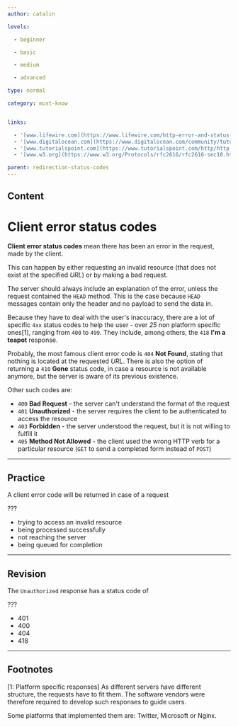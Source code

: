 ```yaml
---
author: catalin

levels:

  - beginner

  - basic

  - medium

  - advanced

type: normal

category: must-know


links:

  - '[www.lifewire.com](https://www.lifewire.com/http-error-and-status-codes-explained-817986){website}'
  - '[www.digitalocean.com](https://www.digitalocean.com/community/tutorials/how-to-troubleshoot-common-http-error-codes){website}'
  - '[www.tutorialspoint.com](https://www.tutorialspoint.com/http/http_status_codes.htm){website}'
  - '[www.w3.org](https://www.w3.org/Protocols/rfc2616/rfc2616-sec10.html){website}'

parent: redirection-status-codes
---
```

## Content
# Client error status codes

**Client error status codes** mean there has been an error in the request, made by the client.

This can happen by either requesting an invalid resource (that does not exist at the specified *URL*) or by making a bad request.

The server should always include an explanation of the error, unless the request contained the `HEAD` method. This is the case because `HEAD` messages contain only the header and no payload to send the data in.

Because they have to deal with the user's inaccuracy, there are a lot of specific `4xx` status codes to help the user - over *25* non platform specific ones[1], ranging from `400` to `499`. They include, among others, the `418` **I'm a teapot** response.

Probably, the most famous client error code is `404` **Not Found**, stating that nothing is located at the requested *URL*. There is also the option of returning a `410` **Gone** status code, in case a resource is not available anymore, but the server is aware of its previous existence.

Other such codes are:
- `400` **Bad Request** - the server can't understand the format of the request
- `401` **Unauthorized** - the server requires the client to be authenticated to access the resource
- `403` **Forbidden** - the server understood the request, but it is not willing to fulfill it
- `405` **Method Not Allowed** - the client used the wrong HTTP verb for a particular resource (`GET` to send a completed form instead of `POST`)

---
## Practice

A client error code will be returned in case of a request

???


* trying to access an invalid resource
* being processed successfully
* not reaching the server
* being queued for completion

---
## Revision

The `Unauthorized` response has a status code of

???


* 401
* 400
* 404
* 418

---
## Footnotes
[1: Platform specific responses]
As different servers have different structure, the requests have to fit them. The software vendors were therefore required to  develop such responses to guide users.

Some platforms that implemented them are: Twitter, Microsoft or Nginx.
